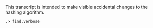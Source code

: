 This transcript is intended to make visible accidental changes to the hashing algorithm.

```ucm
.> find.verbose
```
